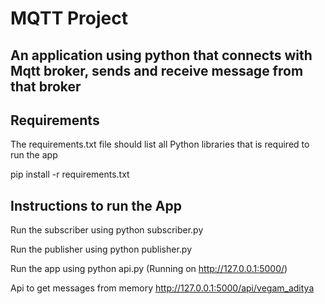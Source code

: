 # MQTT Project
## An application using python that connects with Mqtt broker, sends and receive message from that broker

## Requirements
The requirements.txt file should list all Python libraries that is required to run the app

pip install -r requirements.txt

## Instructions to run the App

Run the subscriber using python subscriber.py

Run the publisher using python publisher.py

Run the app using python api.py (Running on http://127.0.0.1:5000/)

Api to get messages from memory http://127.0.0.1:5000/api/vegam_aditya



